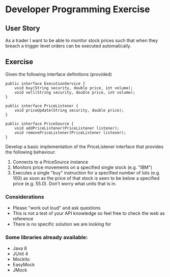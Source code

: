 # Developer Programming Exercise

## User Story

As a trader I want to be able to monitor stock prices such that when they breach a trigger level orders can be executed automatically.

## Exercise

Given the following interface definitions (provided)

```
public interface ExecutionService {
    void buy(String security, double price, int volume);
    void sell(String security, double price, int volume);
}
```

```
public interface PriceListener {
    void priceUpdate(String security, double price);
}
```

```
public interface PriceSource {
    void addPriceListener(PriceListener listener);
    void removePriceListener(PriceListener listener);
}
```

Develop a basic implementation of the PriceListener interface that provides the following behaviour:

1. Connects to a PriceSource instance
1. Monitors price movements on a specified single stock (e.g. "IBM")
1. Executes a single "buy" instruction for a specified number of lots (e.g. 100) as soon as the price of that stock is seen to be below
a specified price (e.g. 55.0). Don’t worry what units that is in.

### Considerations

* Please "work out loud" and ask questions
* This is not a test of your API knowledge so feel free to check the web as reference
* There is no specific solution we are looking for

### Some libraries already available:

* Java 8
* JUnit 4
* Mockito
* EasyMock
* JMock
